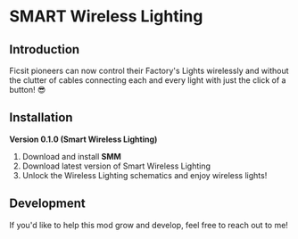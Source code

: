 # SMART Wireless Lighting

## Introduction
Ficsit pioneers can now control their Factory's Lights wirelessly and without the clutter of cables connecting each and every light with just the click of a button! :sunglasses:

## Installation
**Version 0.1.0 (Smart Wireless Lighting)**
1. Download and install **SMM**
2. Download latest version of Smart Wireless Lighting
3. Unlock the Wireless Lighting schematics and enjoy wireless lights!

## Development
If you'd like to help this mod grow and develop, feel free to reach out to me!